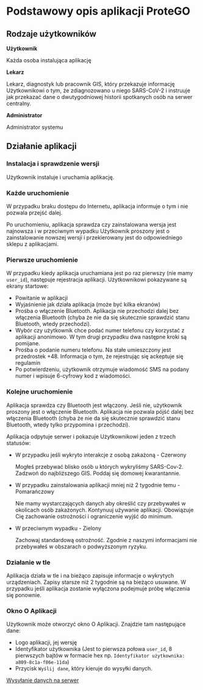 # Podstawowy opis aplikacji ProteGO

## Rodzaje użytkowników

**Użytkownik**

Każda osoba instalująca aplikację

**Lekarz**

Lekarz, diagnostyk lub pracownik GIS, który przekazuje informację Użytkownikowi o tym, że zdiagnozowano u niego SARS-CoV-2 i instruuje jak przekazać dane o dwutygodniowej historii spotkanych osób na serwer centralny.

**Administrator**

Administrator systemu

## Działanie aplikacji

### Instalacja i sprawdzenie wersji

Użytkownik instaluje i uruchamia aplikację.

### Każde uruchomienie

W przypadku braku dostępu do Internetu, aplikacja informuje o tym i nie pozwala przejść dalej.

Po uruchomieniu, aplikacja sprawdza czy zainstalowana wersja jest najnowsza i w przeciwnym wypadku Użytkownik proszony jest o zainstalowanie nowszej wersji i przekierowany jest do odpowiedniego sklepu z aplikacjami.

### Pierwsze uruchomienie

W przypadku kiedy aplikacja uruchamiana jest po raz pierwszy (nie mamy `user_id`), następuje rejestracja aplikacji. Użytkownikowi pokazywane są ekrany startowe:

* Powitanie w aplikacji
* Wyjaśnienie jak działa aplikacja (może być kilka ekranów)
* Prośba o włączenie Bluetooth. Aplikacja nie przechodzi dalej bez włączenia Bluetooth (chyba że nie da się skutecznie sprawdzić stanu Bluetooth, wtedy przechodzi).
* Wybór czy użytkownik chce podać numer telefonu czy korzystać z aplikacji anonimowo. W tym drugi przypadku dwa następne kroki są pomijane.
* Prośba o podanie numeru telefonu. Na stałe umieszczony jest przedrostek +48. Informacja o tym, że rejestrując się ackeptuje się regulamin
* Po potwierdzeniu, użytkownik otrzymuje wiadomość SMS na podany numer i wpisuje 6-cyfrowy kod z wiadomości.

### Kolejne uruchomienie

Aplikacja sprawdza czy Bluetooth jest włączony. Jeśli nie, użytkownik proszony jest o włączenie Bluetooth. Aplikacja nie pozwala pójść dalej bez włączenia Bluetooth (chyba że nie da się skutecznie sprawdzić stanu Bluetooth, wtedy tylko przypomina i przechodzi).

Aplikacja odpytuje serwer i pokazuje Użytkownikowi jeden z trzech statusów:

* W przypadku jeśli wykryto interakcje z osobą zakażoną - Czerwony

    Mogłeś przebywać blisko osób u których wykryliśmy SARS-Cov-2. Zadzwoń do najbliższego GIS. Poddaj się domowej kwarantannie.
* W przypadku zainstalowania aplikacji mniej niż 2 tygodnie temu - Pomarańczowy
    
    Nie mamy wystarczających danych aby określić czy przebywałeś w okolicach osób zakażonych. Kontynuuj używanie aplikacji. Obowiązuje Cię zachowanie ostrożności i ograniczenie wyjść do minimum.
* W przeciwnym wypadku - Zielony
   
    Zachowaj standardową ostrożność. Zgodnie z naszymi informacjami nie przebywałeś w obszarach o podwyższonym ryzyku.

### Działanie w tle

Aplikacja działa w tle i na bieżąco zapisuje informacje o wykrytych urządzeniach. Zapisy starsze niż 2 tygodnie są na bieżąco usuwane. W przypadku jeśli aplikacja zostanie wyłączona podejmuje próbę włączenia się ponownie.

### Okno O Aplikacji

Użytkownik może otworzyć okno O Aplikacji. Znajdzie tam następujące dane:
* Logo aplikacji, jej wersję
* Identyfikator użytkownika (Jest to pierwsza połowa `user_id`, 8 pierwszych bajtów w formacie hex np. `Identyfikator użytkownika: a809-8c1a-f86e-11da`)
* Przycisk `Wyślij dane`, który kieruje do wysyłki danych.

[Wysyłanie danych na serwer](data_sharing.md)






